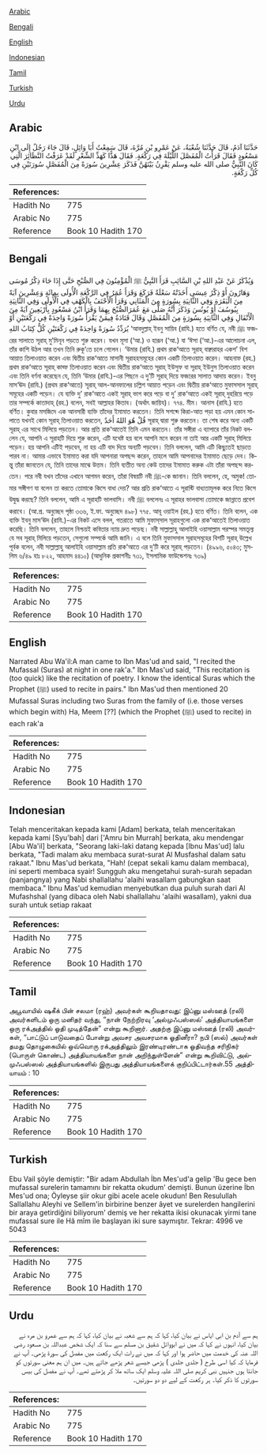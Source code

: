 [Arabic](#arabic)

[Bengali](#bengali)

[English](#english)

[Indonesian](#indonesian)

[Tamil](#tamil)

[Turkish](#turkish)

[Urdu](#urdu)

## Arabic


<div dir="rtl" lang="ar" style={{fontSize:'larger',backgroundColor:'#f8f9fa',padding:20}}>
حَدَّثَنَا آدَمُ، قَالَ حَدَّثَنَا شُعْبَةُ، عَنْ عَمْرِو بْنِ مُرَّةَ، قَالَ سَمِعْتُ أَبَا وَائِلٍ، قَالَ جَاءَ رَجُلٌ إِلَى ابْنِ مَسْعُودٍ فَقَالَ قَرَأْتُ الْمُفَصَّلَ اللَّيْلَةَ فِي رَكْعَةٍ‏.‏ فَقَالَ هَذًّا كَهَذِّ الشِّعْرِ لَقَدْ عَرَفْتُ النَّظَائِرَ الَّتِي كَانَ النَّبِيُّ صلى الله عليه وسلم يَقْرِنُ بَيْنَهُنَّ فَذَكَرَ عِشْرِينَ سُورَةً مِنَ الْمُفَصَّلِ سُورَتَيْنِ فِي كُلِّ رَكْعَةٍ‏.‏
</div>
<div style={{backgroundColor:'#f8f9fa',padding:20, marginBottom: 10}}><table> <thead> <tr> <th>References:</th> <th></th> </tr> </thead> <tbody><tr><td>Hadith No</td><td>775</td></tr><tr><td>Arabic No</td><td>775</td></tr><tr><td>Reference</td><td>Book 10 Hadith 170</td></tr></tbody></table></div>

## Bengali


<div dir="ltr" lang="bn" style={{fontSize:'larger',backgroundColor:'#f8f9fa',padding:20}}>
وَيُذْكَرُ عَنْ عَبْدِ اللهِ بْنِ السَّائِبِ قَرَأَ النَّبِيُّ ﷺ الْمُؤْمِنُونَ فِي الصُّبْحِ حَتَّى إِذَا جَاءَ ذِكْرُ مُوسَى وَهَارُونَ أَوْ ذِكْرُ عِيسَى أَخَذَتْهُ سَعْلَةٌ فَرَكَعَ وَقَرَأَ عُمَرُ فِي الرَّكْعَةِ الْأُولَى بِمِائَةٍ وَعِشْرِينَ آيَةً مِنَ الْبَقَرَةِ وَفِي الثَّانِيَةِ بِسُورَةٍ مِنَ الْمَثَانِي وَقَرَأَ الْأَحْنَفُ بِالْكَهْفِ فِي الْأُولَى وَفِي الثَّانِيَةِ بِيُوسُفَ أَوْ يُونُسَ وَذَكَرَ أَنَّهُ صَلَّى مَعَ عُمَرَالصُّبْحَ بِهِمَا وَقَرَأَ ابْنُ مَسْعُودٍ بِأَرْبَعِينَ آيَةً مِنَ الْأَنْفَالِ وَفِي الثَّانِيَةِ بِسُورَةٍ مِنَ الْمُفَصَّلِ وَقَالَ قَتَادَةُ فِيمَنْ يَقْرَأُ سُورَةً وَاحِدَةً فِي رَكْعَتَيْنِ أَوْ يُرَدِّدُ سُورَةً وَاحِدَةً فِي رَكْعَتَيْنِ كُلٌّ كِتَابُ اللهِ ‘আবদুল্লাহ্ ইবনু সায়িব (রাযি.) হতে বর্ণিত যে, নবী ﷺ ফজরের সালাতে সূরাহ্ মু’মিনূন পড়তে শুরু করেন। যখন মূসা (‘আ.) ও হারূন (‘আ.) বা ‘ঈসা (‘আ.)-এর আলোচনা এল, তাঁর কাশি উঠল আর তখন তিনি রুকূ‘তে চলে গেলেন। ‘উমার (রাযি.) প্রথম রাক‘আতে সূরাহ্ বাক্বারাহর একশ’ বিশ আয়াত তিলাওয়াত করেন এবং দ্বিতীয় রাক‘আতে মাসানী সূরাহহসমূহের কোন একটি তিলাওয়াত করেন। আহনাফ (রহ.) প্রথম রাক‘আতে সূরাহ্ কাহ্ফ তিলাওয়াত করেন এবং দ্বিতীয় রাক‘আতে সূরাহ্ ইউসুফ বা সূরাহ্ ইউনুস তিলাওয়াত করেন এবং তিনি বর্ণনা করেছেন যে, তিনি ‘উমার (রাযি.)-এর পিছনে এ দু’টি সূরাহ্ দিয়ে ফজরের সালাত আদায় করেন। ইবনু মাস‘ঊদ (রাযি.) (প্রথম রাক‘আতে) সূরাহ্ আল-আনফালের চল্লিশ আয়াত পড়েন এবং দ্বিতীয় রাক‘আতে মুফাসসাল সূরাহ্ সমূহের একটি পড়েন। যে ব্যক্তি দু’ রাক‘আতে একই সূরাহ্ ভাগ করে পড়ে বা দু’ রাক‘আতে একই সূরাহ্ দুহরিয়ে পড়ে তার সম্পর্কে কাতাদাহ্ (রহ.) বলেন, সবই আল্লাহর কিতাব। (অর্থাৎ জায়িয)। ৭৭৪. মীম। আনাস (রাযি.) হতে বর্ণিত। কুবার মসজিদে এক আনসারী ব্যক্তি তাঁদের ইমামাত করতেন। তিনি সশব্দে কিরা-আত পড়া হয় এমন কোন সালাতে যখনই কোন সূরাহ্ তিলাওয়াত করতেন, قُلْ هُوَ اللهُ أَحَدٌ সূরাহ্ দ্বারা শুরু করতেন। তা শেষ করে অন্য একটি সূরাহ্ এর সাথে মিলিয়ে পড়তেন। আর প্রতি রাক‘আতেই তিনি এমন করতেন। তাঁর সঙ্গীরা এ ব্যাপারে তাঁর নিকট বললেন যে, আপনি এ সূরাহটি দিয়ে শুরু করেন, এটি যথেষ্ট হয় বলে আপনি মনে করেন না তাই আর একটি সূরাহ্ মিলিয়ে পড়েন। হয় আপনি এটিই পড়বেন, না হয় এটি বাদ দিয়ে অন্যটি পড়বেন। তিনি বললেন, আমি এটি কিছুতেই ছাড়তে পারব না। আমার এভাবে ইমামাত করা যদি আপনারা অপছন্দ করেন, তাহলে আমি আপনাদের ইমামাত ছেড়ে দেব। কিন্তু তাঁরা জানতেন যে, তিনি তাদের মাঝে উত্তম। তিনি ব্যতীত অন্য কেউ তাদের ইমামাত করুক এটা তাঁরা অপছন্দ করতেন। পরে নবী যখন তাঁদের এখানে আগমন করেন, তাঁরা বিষয়টি নবী ﷺ-কে জানান। তিনি বললেন, হে, অমুক! তোমার সঙ্গীগণ যা বলেন তা করতে তোমাকে কিসে বাধা দেয়? আর প্রতি রাক‘আতে এ সূরাহ্টি বাধ্যতামূলক করে নিতে কিসে উদ্বুদ্ধ করছে? তিনি বললেন, আমি এ সূরাহটি ভালবাসি। নবী ﷺ বললেনঃ এ সূরাহর ভালবাসা তোমাকে জান্নাতে প্রবেশ করাবে। (আ.প্র. অনুচ্ছেদ পৃষ্ঠা ৩৩৬, ই.ফা. অনুচ্ছেদ ৪৯৮) ৭৭৫. আবূ ওয়াইল (রহ.) হতে বর্ণিত। তিনি বলেন, এক ব্যক্তি ইবনু মাস‘ঊদ (রাযি.)-এর নিকট এসে বলল, গতরাতে আমি মুফাস্‌সাল সূরাহগুলো এক রাক‘আতেই তিলাওয়াত করেছি। তিনি বললেন, তাহলে নিশ্চয়ই কবিতার ন্যায় দ্রুত পড়েছ। নবী সাল্লাল্লাহু আলাইহি ওয়াসাল্লাম পরস্পর সমতূল্য যে সব সূরাহ্ মিলিয়ে পড়তেন, সেগুলো সম্পর্কে আমি জানি। এ বলে তিনি মুফাসসাল সূরাহসমূহের বিশটি সূরাহ্ উল্লেখ পূর্বক বলেন, নবী সাল্লাল্লাহু আলাইহি ওয়াসাল্লাম প্রতি রাক‘আতে এর দু’টি করে সূরাহ্ পড়তেন। (৪৯৯৬, ৫০৪৩; মুসলিম ৬/৪৯ হাঃ ৮২২, আহমাদ ৪৪১০) (আধুনিক প্রকাশনীঃ ৭৩১, ইসলামিক ফাউন্ডেশনঃ ৭৩৯)
</div>
<div style={{backgroundColor:'#f8f9fa',padding:20, marginBottom: 10}}><table> <thead> <tr> <th>References:</th> <th></th> </tr> </thead> <tbody><tr><td>Hadith No</td><td>775</td></tr><tr><td>Arabic No</td><td>775</td></tr><tr><td>Reference</td><td>Book 10 Hadith 170</td></tr></tbody></table></div>

## English


<div dir="ltr" lang="en" style={{fontSize:'larger',backgroundColor:'#f8f9fa',padding:20}}>
Narrated Abu Wa'il:A man came to Ibn Mas'ud and said, "I recited the Mufassal (Suras) at night in one rak'a." Ibn Mas'ud said, "This recitation is (too quick) like the recitation of poetry. I know the identical Suras which the Prophet (ﷺ) used to recite in pairs." Ibn Mas'ud then mentioned 20 Mufassal Suras including two Suras from the family of (i.e. those verses which begin with) Ha, Meem [??] (which the Prophet (ﷺ) used to recite) in each rak'a
</div>
<div style={{backgroundColor:'#f8f9fa',padding:20, marginBottom: 10}}><table> <thead> <tr> <th>References:</th> <th></th> </tr> </thead> <tbody><tr><td>Hadith No</td><td>775</td></tr><tr><td>Arabic No</td><td>775</td></tr><tr><td>Reference</td><td>Book 10 Hadith 170</td></tr></tbody></table></div>

## Indonesian


<div dir="ltr" lang="id" style={{fontSize:'larger',backgroundColor:'#f8f9fa',padding:20}}>
Telah menceritakan kepada kami [Adam] berkata, telah menceritakan kepada kami [Syu'bah] dari ['Amru bin Murrah] berkata, aku mendengar [Abu Wa'il] berkata, "Seorang laki-laki datang kepada [Ibnu Mas'ud] lalu berkata, "Tadi malam aku membaca surat-surat Al Musfashal dalam satu rakaat." Ibnu Mas'ud berkata, "Hah! (cepat sekali kamu dalam membaca), ini seperti membaca syair! Sungguh aku mengetahui surah-surah sepadan (panjangnya) yang Nabi shallallahu 'alaihi wasallam gabungkan saat membaca." Ibnu Mas'ud kemudian menyebutkan dua puluh surah dari Al Mufashshal (yang dibaca oleh Nabi shallallahu 'alaihi wasallam), yakni dua surah untuk setiap rakaat
</div>
<div style={{backgroundColor:'#f8f9fa',padding:20, marginBottom: 10}}><table> <thead> <tr> <th>References:</th> <th></th> </tr> </thead> <tbody><tr><td>Hadith No</td><td>775</td></tr><tr><td>Arabic No</td><td>775</td></tr><tr><td>Reference</td><td>Book 10 Hadith 170</td></tr></tbody></table></div>

## Tamil


<div dir="ltr" lang="ta" style={{fontSize:'larger',backgroundColor:'#f8f9fa',padding:20}}>
அபூவாயில் ஷகீக் பின் சலமா (ரஹ்) அவர்கள் கூறியதாவது: இப்னு மஸ்ஊத் (ரலி) அவர்களிடம் ஒரு மனிதர் வந்து, “நான் நேற்றிரவு ‘அல்முஃபஸ்ஸல்’ அத்தியாயங்களை ஒரு ரக்அத்தில் ஓதி முடித்தேன்” என்று கூறினார். அதற்கு இப்னு மஸ்ஊத் (ரலி) அவர்கள், “பாட்டுப் பாடுவதைப் போன்று அவசர அவசரமாக ஓதினீரா? நபி (ஸல்) அவர்கள் தமது தொழுகையில் ஒவ்வொரு ரக்அத்திலும் இரண்டிரண்டாக ஓதிவந்த சரிநிகர் (பொருள் கொண்ட) அத்தியாயங்களை நான் அறிந்துள்ளேன்” என்று கூறிவிட்டு, அல்முஃபஸ்ஸல் அத்தியாயங்களில் இருபது அத்தியாயங்களைக் குறிப்பிட்டார்கள்.55 அத்தியாயம் : 10
</div>
<div style={{backgroundColor:'#f8f9fa',padding:20, marginBottom: 10}}><table> <thead> <tr> <th>References:</th> <th></th> </tr> </thead> <tbody><tr><td>Hadith No</td><td>775</td></tr><tr><td>Arabic No</td><td>775</td></tr><tr><td>Reference</td><td>Book 10 Hadith 170</td></tr></tbody></table></div>

## Turkish


<div dir="ltr" lang="tr" style={{fontSize:'larger',backgroundColor:'#f8f9fa',padding:20}}>
Ebu Vail şöyle demiştir: "Bir adam Abdullah İbn Mes'ud'a gelip 'Bu gece ben mufassal surelerin tamamını bir rekatta okudum' demişti. Bunun üzerine İbn Mes'ud ona; Öyleyse şiir okur gibi acele acele okudun! Ben Resulullah Sallallahu Aleyhi ve Sellem'in birbirine benzer âyet ve surelerden hangilerini bir araya getirdiğini biliyorum' demiş ve her rekatta ikisi okunacak yirmi tane mufassal sure ile Hâ mîm ile başlayan iki sure saymıştır. Tekrar: 4996 ve 5043
</div>
<div style={{backgroundColor:'#f8f9fa',padding:20, marginBottom: 10}}><table> <thead> <tr> <th>References:</th> <th></th> </tr> </thead> <tbody><tr><td>Hadith No</td><td>775</td></tr><tr><td>Arabic No</td><td>775</td></tr><tr><td>Reference</td><td>Book 10 Hadith 170</td></tr></tbody></table></div>

## Urdu


<div dir="rtl" lang="ur" style={{fontSize:'larger',backgroundColor:'#f8f9fa',padding:20}}>
ہم سے آدم بن ابی ایاس نے بیان کیا، کہا کہ ہم سے شعبہ نے بیان کیا، کہا کہ ہم سے عمرو بن مرہ نے بیان کیا، انہوں نے کہا کہ میں نے ابووائل شقیق بن مسلم سے سنا کہ ایک شخص عبداللہ بن مسعود رضی اللہ عنہ کی خدمت میں حاضر ہوا اور کہا کہ میں نے رات ایک رکعت میں مفصل کی سورۃ پڑھی۔ آپ نے فرمایا کہ کیا اسی طرح ( جلدی جلدی ) پڑھی جیسے شعر پڑھے جاتے ہیں۔ میں ان ہم معنی سورتوں کو جانتا ہوں جنہیں نبی کریم صلی اللہ علیہ وسلم ایک ساتھ ملا کر پڑھتے تھے۔ آپ نے مفصل کی بیس سورتوں کا ذکر کیا۔ ہر رکعت کے لیے دو دو سورتیں۔
</div>
<div style={{backgroundColor:'#f8f9fa',padding:20, marginBottom: 10}}><table> <thead> <tr> <th>References:</th> <th></th> </tr> </thead> <tbody><tr><td>Hadith No</td><td>775</td></tr><tr><td>Arabic No</td><td>775</td></tr><tr><td>Reference</td><td>Book 10 Hadith 170</td></tr></tbody></table></div>